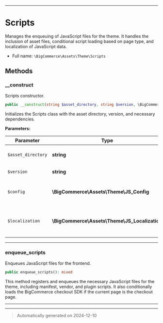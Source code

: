 ***

# Scripts

Manages the enqueuing of JavaScript files for the theme. It handles the inclusion of asset files,
conditional script loading based on page type, and localization of JavaScript data.



* Full name: `\BigCommerce\Assets\Theme\Scripts`




## Methods


### __construct

Scripts constructor.

```php
public __construct(string $asset_directory, string $version, \BigCommerce\Assets\Theme\JS_Config $config, \BigCommerce\Assets\Theme\JS_Localization $localization): mixed
```

Initializes the Scripts class with the asset directory, version, and necessary dependencies.






**Parameters:**

| Parameter | Type | Description |
|-----------|------|-------------|
| `$asset_directory` | **string** | The path to the plugin assets directory. |
| `$version` | **string** | The version of the asset build. |
| `$config` | **\BigCommerce\Assets\Theme\JS_Config** | The JS_Config object for configuration data. |
| `$localization` | **\BigCommerce\Assets\Theme\JS_Localization** | The JS_Localization object for localized strings. |





***

### enqueue_scripts

Enqueues JavaScript files for the frontend.

```php
public enqueue_scripts(): mixed
```

This method registers and enqueues the necessary JavaScript files for the theme, including
manifest, vendor, and plugin scripts. It also conditionally loads the BigCommerce checkout SDK
if the current page is the checkout page.










***


***
> Automatically generated on 2024-12-10
